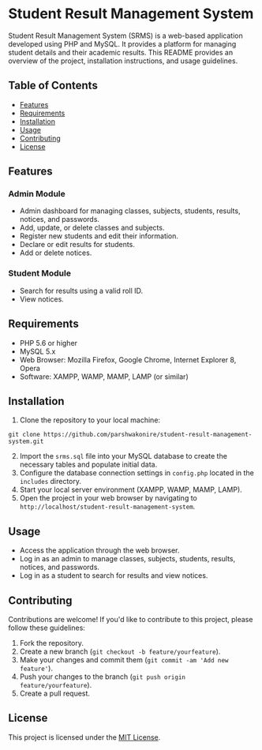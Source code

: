 <!DOCTYPE html>
<html lang="en">
<head>
  <meta charset="UTF-8">
  <meta name="viewport" content="width=device-width, initial-scale=1.0">
  
</head>
<body>
  <h1>Student Result Management System</h1>

  <p>Student Result Management System (SRMS) is a web-based application developed using PHP and MySQL. It provides a platform for managing student details and their academic results. This README provides an overview of the project, installation instructions, and usage guidelines.</p>

  <h2>Table of Contents</h2>
  <ul>
    <li><a href="#features">Features</a></li>
    <li><a href="#requirements">Requirements</a></li>
    <li><a href="#installation">Installation</a></li>
    <li><a href="#usage">Usage</a></li>
    <li><a href="#contributing">Contributing</a></li>
    <li><a href="#license">License</a></li>
  </ul>

  <h2 id="features">Features</h2>
  <h3>Admin Module</h3>
  <ul>
    <li>Admin dashboard for managing classes, subjects, students, results, notices, and passwords.</li>
    <li>Add, update, or delete classes and subjects.</li>
    <li>Register new students and edit their information.</li>
    <li>Declare or edit results for students.</li>
    <li>Add or delete notices.</li>
  </ul>

  <h3>Student Module</h3>
  <ul>
    <li>Search for results using a valid roll ID.</li>
    <li>View notices.</li>
  </ul>

  <h2 id="requirements">Requirements</h2>
  <ul>
    <li>PHP 5.6 or higher</li>
    <li>MySQL 5.x</li>
    <li>Web Browser: Mozilla Firefox, Google Chrome, Internet Explorer 8, Opera</li>
    <li>Software: XAMPP, WAMP, MAMP, LAMP (or similar)</li>
  </ul>

  <h2 id="installation">Installation</h2>
  <ol>
    <li>Clone the repository to your local machine:</li>
  </ol>
  <code>git clone https://github.com/parshwakonire/student-result-management-system.git</code>
  <ol start="2">
    <li>Import the <code>srms.sql</code> file into your MySQL database to create the necessary tables and populate initial data.</li>
    <li>Configure the database connection settings in <code>config.php</code> located in the <code>includes</code> directory.</li>
    <li>Start your local server environment (XAMPP, WAMP, MAMP, LAMP).</li>
    <li>Open the project in your web browser by navigating to <code>http://localhost/student-result-management-system</code>.</li>
  </ol>

  <h2 id="usage">Usage</h2>
  <ul>
    <li>Access the application through the web browser.</li>
    <li>Log in as an admin to manage classes, subjects, students, results, notices, and passwords.</li>
    <li>Log in as a student to search for results and view notices.</li>
  </ul>

  <h2 id="contributing">Contributing</h2>
  <p>Contributions are welcome! If you'd like to contribute to this project, please follow these guidelines:</p>
  <ol>
    <li>Fork the repository.</li>
    <li>Create a new branch (<code>git checkout -b feature/yourfeature</code>).</li>
    <li>Make your changes and commit them (<code>git commit -am 'Add new feature'</code>).</li>
    <li>Push your changes to the branch (<code>git push origin feature/yourfeature</code>).</li>
    <li>Create a pull request.</li>
  </ol>

  <h2 id="license">License</h2>
  <p>This project is licensed under the <a href="LICENSE">MIT License</a>.</p>
</body>
</html>
